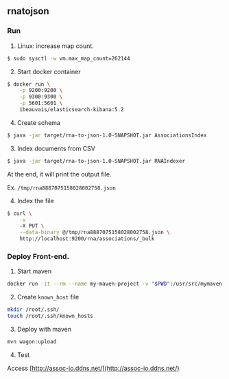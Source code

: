 rnatojson
---------

### Run

1. Linux: increase map count.

```bash
$ sudo sysctl -w vm.max_map_count=262144
```

2. Start docker container

```bash
$ docker run \
    -p 9200:9200 \
    -p 9300:9300 \
    -p 5601:5601 \
    ibeauvais/elasticsearch-kibana:5.2
```

4. Create schema

```bash
$ java -jar target/rna-to-json-1.0-SNAPSHOT.jar AssociationsIndex
```

3. Index documents from CSV

```bash
$ java -jar target/rna-to-json-1.0-SNAPSHOT.jar RNAIndexer
```

At the end, it will print the output file.

Ex. `/tmp/rna8887075158028002758.json`

4. Index the file

```bash
$ curl \
    -v
    -X PUT \
    --data-binary @/tmp/rna8887075158028002758.json \
    http://localhost:9200/rna/associations/_bulk
```

### Deploy Front-end.

1. Start maven

```bash
docker run -it --rm --name my-maven-project -v "$PWD":/usr/src/mymaven -w /usr/src/mymaven maven /bin/bash
```

2. Create `known_host` file

```bash
mkdir /root/.ssh/
touch /root/.ssh/known_hosts
```

3. Deploy with maven

```bash
mvn wagon:upload
```

4. Test

Access [http://assoc-io.ddns.net/](http://assoc-io.ddns.net/)